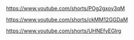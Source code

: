 https://www.youtube.com/shorts/POg2gxoy3qM


https://www.youtube.com/shorts/ckMM12GGDaM

https://www.youtube.com/shorts/UHNEfyEGlrg